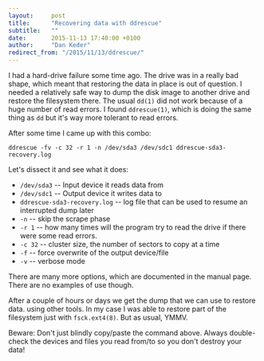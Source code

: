 ```yaml
---
layout:     post
title:      "Recovering data with ddrescue"
subtitle:   ""
date:       2015-11-13 17:40:00 +0100
author:     "Dan Keder"
redirect_from: "/2015/11/13/ddrescue/"
---
```


I had a hard-drive failure some time ago. The drive was in a really bad shape,
which meant that restoring the data in place is out of question.
I needed a relatively safe way to dump the disk image to another drive and
restore the filesystem there. The usual `dd(1)` did not work because of a huge
number of read errors. I found `ddrescue(1)`, which is doing the same thing
as `dd` but it's way more tolerant to read errors.

After some time I came up with this combo:

    ddrescue -fv -c 32 -r 1 -n /dev/sda3 /dev/sdc1 ddrescue-sda3-recovery.log

Let's dissect it and see what it does:

  - `/dev/sda3` -- Input device it reads data from
  - `/dev/sdc1` -- Output device it writes data to
  - `ddrescue-sda3-recovery.log` -- log file that can be used to resume an interrupted dump later
  - `-n` -- skip the scrape phase
  - `-r 1` -- how many times will the program try to read the drive if there were some read errors.
  - `-c 32` -- cluster size, the number of sectors to copy at a time
  - `-f` -- force overwrite of the output device/file
  - `-v` -- verbose mode

There are many more options, which are documented in the manual page. There are
no examples of use though.

After a couple of hours or days we get the dump that we can use to restore data.
using other tools. In my case I was able to restore part of the filesystem
just with `fsck.ext4(8)`. But as usual, YMMV.

Beware: Don't just blindly copy/paste the command above. Always double-check the
devices and files you read from/to so you don't destroy your data!
